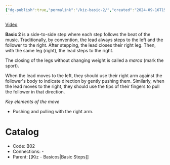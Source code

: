 ```yaml
---
{"dg-publish":true,"permalink":"/kiz-basic-2/","created":"2024-09-16T15:36:24.231-04:00","updated":"2024-11-19T12:56:16.573-05:00"}
---
```



[Video](https://youtu.be/ugkL_Ft7UgE)

**Basic 2** is a side-to-side step where each step follows the beat of the music. Traditionally, by convention, the lead always steps to the left and the follower to the right. After stepping, the lead closes their right leg. Then, with the same leg (right), the lead steps to the right.

The closing of the legs without changing weight is called a *marca* (mark the sport).

When the lead moves to the left, they should use their right arm against the follower's body to indicate direction by gently pushing them. Similarly, when the lead moves to the right, they should use the tips of their fingers to pull the follower in that direction.

*Key elements of the move*
- Pushing and pulling with the right arm.

# Catalog

- Code: B02
- Connections: -
- Parent: [[Kiz - Basicos\|Basic Steps]]
